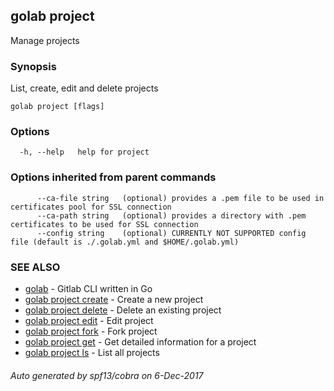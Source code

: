 ## golab project

Manage projects

### Synopsis


List, create, edit and delete projects

```
golab project [flags]
```

### Options

```
  -h, --help   help for project
```

### Options inherited from parent commands

```
      --ca-file string   (optional) provides a .pem file to be used in certificates pool for SSL connection
      --ca-path string   (optional) provides a directory with .pem certificates to be used for SSL connection
      --config string    (optional) CURRENTLY NOT SUPPORTED config file (default is ./.golab.yml and $HOME/.golab.yml)
```

### SEE ALSO
* [golab](golab.md)	 - Gitlab CLI written in Go
* [golab project create](golab_project_create.md)	 - Create a new project
* [golab project delete](golab_project_delete.md)	 - Delete an existing project
* [golab project edit](golab_project_edit.md)	 - Edit project
* [golab project fork](golab_project_fork.md)	 - Fork project
* [golab project get](golab_project_get.md)	 - Get detailed information for a project
* [golab project ls](golab_project_ls.md)	 - List all projects

###### Auto generated by spf13/cobra on 6-Dec-2017
